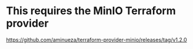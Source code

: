 # This requires the MinIO Terraform provider

https://github.com/aminueza/terraform-provider-minio/releases/tag/v1.2.0

